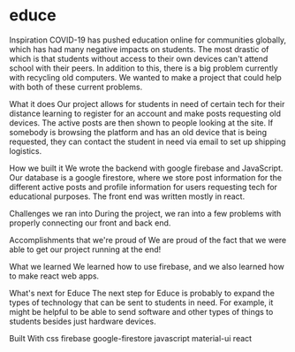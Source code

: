 # educe

Inspiration
COVID-19 has pushed education online for communities globally, which has had many negative impacts on students. The most drastic of which is that students without access to their own devices can't attend school with their peers. In addition to this, there is a big problem currently with recycling old computers. We wanted to make a project that could help with both of these current problems.

What it does
Our project allows for students in need of certain tech for their distance learning to register for an account and make posts requesting old devices. The active posts are then shown to people looking at the site. If somebody is browsing the platform and has an old device that is being requested, they can contact the student in need via email to set up shipping logistics.

How we built it
We wrote the backend with google firebase and JavaScript. Our database is a google firestore, where we store post information for the different active posts and profile information for users requesting tech for educational purposes. The front end was written mostly in react.

Challenges we ran into
During the project, we ran into a few problems with properly connecting our front and back end.

Accomplishments that we're proud of
We are proud of the fact that we were able to get our project running at the end!

What we learned
We learned how to use firebase, and we also learned how to make react web apps.

What's next for Educe
The next step for Educe is probably to expand the types of technology that can be sent to students in need. For example, it might be helpful to be able to send software and other types of things to students besides just hardware devices.

Built With
css
firebase
google-firestore
javascript
material-ui
react
